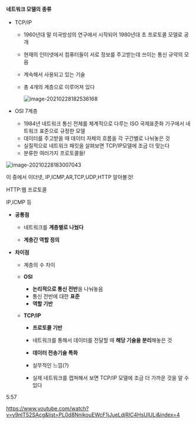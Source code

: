 #### 네트워크 모델의 종류

- TCP/IP

  - 1960년대 말 미국방성의 연구에서 시작되어 1980년대 초 프로토콜 모델로 공개

  - 현재의 인터넷에서 컴퓨터들이 서로 정보를 주고받는데 쓰이는 통신 규약의 모음

  - 계속해서 사용되고 있는 기술

  - 총 4개의 계층으로 이루어져 있다

    ![image-20210228182536168](C:\Users\MIN\AppData\Roaming\Typora\typora-user-images\image-20210228182536168.png)

- OSI 7계층
  - 1984년 네트워크 통신 전체를 체계적으로 다루는 ISO 국제표준화 기구에서 네트워크 표준으로 규정한 모델
  - 데이터를 주고받을 때 데이터 자체의 흐름을 각 구간별로 나눠놓은 것
  - 실질적으로 네트워크 패킷을 살펴보면 TCP/IP모델에 조금 더 맞는다
  - 분류한 여러가지 프로토콜들!

![image-20210228183007043](C:\Users\MIN\AppData\Roaming\Typora\typora-user-images\image-20210228183007043.png)

이 중에서 이더넷, IP,ICMP,AR,TCP,UDP,HTTP 알아볼것!

HTTP:웹 프로토콜

IP,ICMP 등

- **공통점**

  - 네트워크를 **계층별로 나눴다**

  - **계층간 역할 정의**

- **차이점**

  - 계층의 수 차이
  - **OSI**
    - **논리적으로 통신 전반**을 나눠놓음
    - 통신 전반에 대한 **표준**
    - **역할 기반**
  - **TCP/IP**
    
    - **프로토콜 기반**
    - 네트워크를 통해서 데이터를 전달할 때 **해당 기술을 분리**해놓은 것
    - **데이터 전송기술 특화**
    
    - 실무적인 느낌(?)
    - 실제 네트워크를 캡쳐해서 보면 TCP/IP 모델에 조금 더 가까운 것을 알 수 있다



5:57

https://www.youtube.com/watch?v=y9nlT52SAcg&list=PL0d8NnikouEWcF1jJueLdjRIC4HsUlULi&index=4